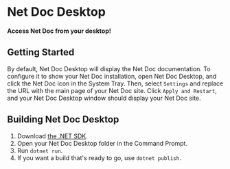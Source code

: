 # Net Doc Desktop
**Access Net Doc from your desktop!**

## Getting Started

By default, Net Doc Desktop will display the Net Doc documentation. To configure it to show your Net Doc installation, open Net Doc Desktop, and click the Net Doc icon in the System Tray. Then, select ```Settings``` and replace the URL with the main page of your Net Doc site. Click ```Apply and Restart```, and your Net Doc Desktop window should display your Net Doc site.

## Building Net Doc Desktop

1. Download [the .NET SDK](https://dotnet.microsoft.com/en-us/download).
2. Open your Net Doc Desktop folder in the Command Prompt.
3. Run ```dotnet run```.
4. If you want a build that's ready to go, use ```dotnet publish```.